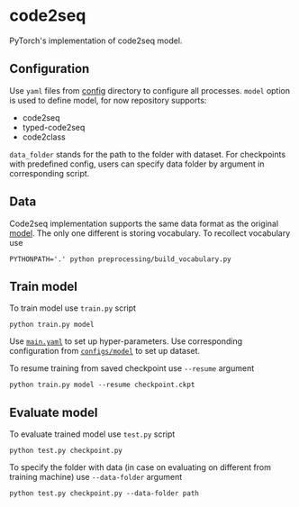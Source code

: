 # code2seq

PyTorch's implementation of code2seq model.

## Configuration

Use `yaml` files from [config](code2seq/configs) directory to configure all processes.
`model` option is used to define model, for now repository supports:
- code2seq
- typed-code2seq
- code2class

`data_folder` stands for the path to the folder with dataset.
For checkpoints with predefined config, users can specify data folder by argument in corresponding script.

## Data

Code2seq implementation supports the same data format as the original [model](https://github.com/tech-srl/code2seq).
The only one different is storing vocabulary. To recollect vocabulary use
```shell
PYTHONPATH='.' python preprocessing/build_vocabulary.py
```

## Train model

To train model use `train.py` script
```shell
python train.py model
```
Use [`main.yaml`](code2seq/configs/main.yaml) to set up hyper-parameters.
Use corresponding configuration from [`configs/model`](code2seq/configs/model) to set up dataset.

To resume training from saved checkpoint use `--resume` argument
```shell
python train.py model --resume checkpoint.ckpt
```

## Evaluate model

To evaluate trained model use `test.py` script
```shell
python test.py checkpoint.py
```

To specify the folder with data (in case on evaluating on different from training machine) use `--data-folder` argument
```shell
python test.py checkpoint.py --data-folder path
```
